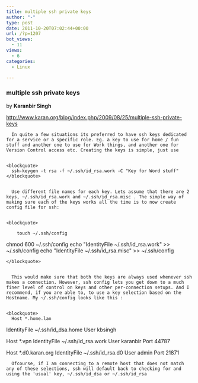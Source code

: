 ```yaml
---
title: multiple ssh private keys
author: "-"
type: post
date: 2011-10-20T07:02:44+00:00
url: /?p=1207
bot_views:
  - 11
views:
  - 6
categories:
  - Linux

---
```

### multiple ssh private keys

by **Karanbir Singh**

http://www.karan.org/blog/index.php/2009/08/25/multiple-ssh-private-keys
  
    
      In quite a few situations its preferred to have ssh keys dedicated for a service or a specific role. Eg. a key to use for home / fun stuff and another one to use for Work things, and another one for Version Control access etc. Creating the keys is simple, just use
    
    
    <blockquote>
      ssh-keygen -t rsa -f ~/.ssh/id_rsa.work -C "Key for Word stuff"
    </blockquote>
    
    
      Use different file names for each key. Lets assume that there are 2 keys, ~/.ssh/id_rsa.work and ~/.ssh/id_rsa.misc . The simple way of making sure each of the keys works all the time is to now create config file for ssh:
    
    
    <blockquote>
      
        touch ~/.ssh/config
 chmod 600 ~/.ssh/config
 echo "IdentityFile ~/.ssh/id_rsa.work" >> ~/.ssh/config
 echo "IdentityFile ~/.ssh/id_rsa.misc" >> ~/.ssh/config
      
    </blockquote>
    
    
      This would make sure that both the keys are always used whenever ssh makes a connection. However, ssh config lets you get down to a much finer level of control on keys and other per-connection setups. And I recommend, if you are able to, to use a key selection based on the Hostname. My ~/.ssh/config looks like this :
    
    
    <blockquote>
      Host *.home.lan
  IdentityFile ~/.ssh/id_dsa.home
  User kbsingh

Host *.vpn
  IdentityFile ~/.ssh/id_rsa.work
  User karanbir
  Port 44787

Host *.d0.karan.org
  IdentityFile ~/.ssh/id_rsa.d0
  User admin
  Port 21871
    </blockquote>
    
    
      Ofcourse, if I am connecting to a remote host that does not match any of these selections, ssh will default back to checking for and using the 'usual' key, ~/.ssh/id_dsa or ~/.ssh/id_rsa
  
